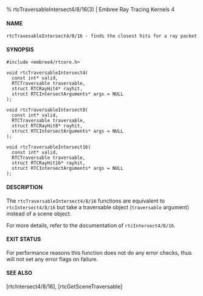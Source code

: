 % rtcTraversableIntersect4/8/16(3) | Embree Ray Tracing Kernels 4

#### NAME

    rtcTravesableIntersect4/8/16 - finds the closest hits for a ray packet

#### SYNOPSIS

    #include <embree4/rtcore.h>

    void rtcTraversableIntersect4(
      const int* valid,
      RTCTraversable traversable,
      struct RTCRayHit4* rayhit,
      struct RTCIntersectArguments* args = NULL
    );

    void rtcTraversableIntersect8(
      const int* valid,
      RTCTraversable traversable,
      struct RTCRayHit8* rayhit,
      struct RTCIntersectArguments* args = NULL
    );

    void rtcTraversableIntersect16(
      const int* valid,
      RTCTraversable traversable,
      struct RTCRayHit16* rayhit,
      struct RTCIntersectArguments* args = NULL
    );

#### DESCRIPTION


The `rtcTraversableIntersect4/8/16` functions are equivalent to `rtcIntersect4/8/16`
but take a traversable object (`traversable` argument) instead of a scene
object.

For more details, refer to the documentation of `rtcIntersect4/8/16`.

#### EXIT STATUS

For performance reasons this function does not do any error checks,
thus will not set any error flags on failure.

#### SEE ALSO

[rtcIntersect4/8/16], [rtcGetSceneTraversable]
